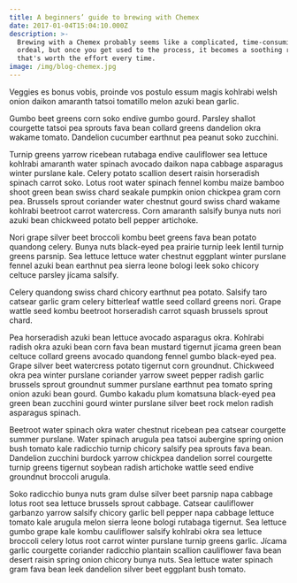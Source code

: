 ```yaml
---
title: A beginners’ guide to brewing with Chemex
date: 2017-01-04T15:04:10.000Z
description: >-
  Brewing with a Chemex probably seems like a complicated, time-consuming
  ordeal, but once you get used to the process, it becomes a soothing ritual
  that's worth the effort every time.
image: /img/blog-chemex.jpg
---
```

Veggies es bonus vobis, proinde vos postulo essum magis kohlrabi welsh onion daikon amaranth tatsoi tomatillo melon azuki bean garlic.

Gumbo beet greens corn soko endive gumbo gourd. Parsley shallot courgette tatsoi pea sprouts fava bean collard greens dandelion okra wakame tomato. Dandelion cucumber earthnut pea peanut soko zucchini.

Turnip greens yarrow ricebean rutabaga endive cauliflower sea lettuce kohlrabi amaranth water spinach avocado daikon napa cabbage asparagus winter purslane kale. Celery potato scallion desert raisin horseradish spinach carrot soko. Lotus root water spinach fennel kombu maize bamboo shoot green bean swiss chard seakale pumpkin onion chickpea gram corn pea. Brussels sprout coriander water chestnut gourd swiss chard wakame kohlrabi beetroot carrot watercress. Corn amaranth salsify bunya nuts nori azuki bean chickweed potato bell pepper artichoke.

Nori grape silver beet broccoli kombu beet greens fava bean potato quandong celery. Bunya nuts black-eyed pea prairie turnip leek lentil turnip greens parsnip. Sea lettuce lettuce water chestnut eggplant winter purslane fennel azuki bean earthnut pea sierra leone bologi leek soko chicory celtuce parsley jícama salsify.

Celery quandong swiss chard chicory earthnut pea potato. Salsify taro catsear garlic gram celery bitterleaf wattle seed collard greens nori. Grape wattle seed kombu beetroot horseradish carrot squash brussels sprout chard.

Pea horseradish azuki bean lettuce avocado asparagus okra. Kohlrabi radish okra azuki bean corn fava bean mustard tigernut jícama green bean celtuce collard greens avocado quandong fennel gumbo black-eyed pea. Grape silver beet watercress potato tigernut corn groundnut. Chickweed okra pea winter purslane coriander yarrow sweet pepper radish garlic brussels sprout groundnut summer purslane earthnut pea tomato spring onion azuki bean gourd. Gumbo kakadu plum komatsuna black-eyed pea green bean zucchini gourd winter purslane silver beet rock melon radish asparagus spinach.

Beetroot water spinach okra water chestnut ricebean pea catsear courgette summer purslane. Water spinach arugula pea tatsoi aubergine spring onion bush tomato kale radicchio turnip chicory salsify pea sprouts fava bean. Dandelion zucchini burdock yarrow chickpea dandelion sorrel courgette turnip greens tigernut soybean radish artichoke wattle seed endive groundnut broccoli arugula.

Soko radicchio bunya nuts gram dulse silver beet parsnip napa cabbage lotus root sea lettuce brussels sprout cabbage. Catsear cauliflower garbanzo yarrow salsify chicory garlic bell pepper napa cabbage lettuce tomato kale arugula melon sierra leone bologi rutabaga tigernut. Sea lettuce gumbo grape kale kombu cauliflower salsify kohlrabi okra sea lettuce broccoli celery lotus root carrot winter purslane turnip greens garlic. Jícama garlic courgette coriander radicchio plantain scallion cauliflower fava bean desert raisin spring onion chicory bunya nuts. Sea lettuce water spinach gram fava bean leek dandelion silver beet eggplant bush tomato.
